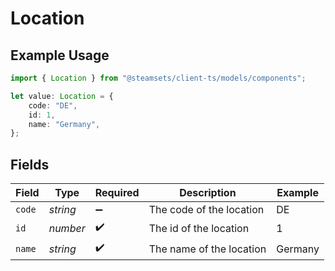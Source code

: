 # Location

## Example Usage

```typescript
import { Location } from "@steamsets/client-ts/models/components";

let value: Location = {
    code: "DE",
    id: 1,
    name: "Germany",
};
```

## Fields

| Field                    | Type                     | Required                 | Description              | Example                  |
| ------------------------ | ------------------------ | ------------------------ | ------------------------ | ------------------------ |
| `code`                   | *string*                 | :heavy_minus_sign:       | The code of the location | DE                       |
| `id`                     | *number*                 | :heavy_check_mark:       | The id of the location   | 1                        |
| `name`                   | *string*                 | :heavy_check_mark:       | The name of the location | Germany                  |